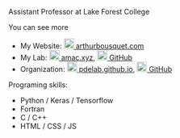 Assistant Professor at Lake Forest College

You can see more

* My Website: <a href='https://arthurbousquet.com'><img width='20' height='20' src='https://www.arthurbousquet.com/img/apple-touch-icon.png' alt='my banner'> arthurbousquet.com</a>
* My Lab: <a href='https://amac.xyz'><img width='20' height='20' src='https://www.amac.xyz/images/apple-touch-icon.png' alt='my banner'> amac.xyz</a>, <a href='https://github.com/amac-lfc/'><img width='20' height='20' src='https://www.amac.xyz/images/GitHub-Mark-64px.png' alt='my banner'> GitHub</a>
* Organization: <a href='https://pdelab.github.io/'><img width='20' height='20' src='https://avatars.githubusercontent.com/u/12619197?s=200&v=4' alt='my banner'> pdelab.github.io</a>, <a href='https://github.com/pdelab'><img width='20' height='20' src='https://www.amac.xyz/images/GitHub-Mark-64px.png' alt='my banner'> GitHub</a>
  
 Programing skills:
  * Python / Keras / Tensorflow
  * Fortran
  * C / C++
  * HTML / CSS / JS
 

